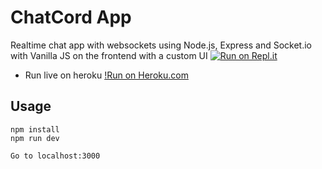 # ChatCord App
Realtime chat app with websockets using Node.js, Express and Socket.io with Vanilla JS on the frontend with a custom UI
[![Run on Repl.it](https://repl.it/badge/github/thesourabhk/chatcord0)](https://repl.it/github/thesourabhk/chatcord0)
- Run live on heroku [!Run on Heroku.com](https://chatcord0.herokuapp.com/)
## Usage
```
npm install
npm run dev

Go to localhost:3000
```
